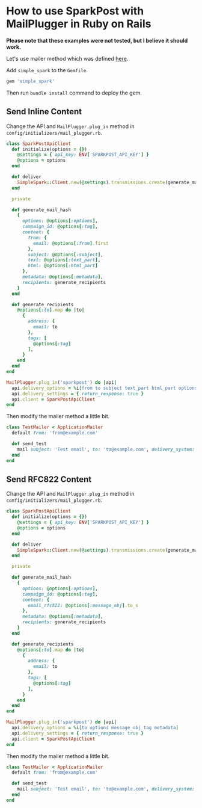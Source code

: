 # How to use SparkPost with MailPlugger in Ruby on Rails

**Please note that these examples were not tested, but I believe it should work.**

Let's use mailer method which was defined [here](https://github.com/norbertszivos/mail_plugger/blob/main/docs/usage_in_ruby_on_rails.md).

Add `simple_spark` to the `Gemfile`.

```ruby
gem 'simple_spark'
```

Then run `bundle install` command to deploy the gem.

## Send Inline Content

Change the API and `MailPlugger.plug_in` method in `config/initializers/mail_plugger.rb`.

```ruby
class SparkPostApiClient
  def initialize(options = {})
    @settings = { api_key: ENV['SPARKPOST_API_KEY'] }
    @options = options
  end

  def deliver
    SimpleSpark::Client.new(@settings).transmissions.create(generate_mail_hash)
  end

  private

  def generate_mail_hash
    {
      options: @options[:options],
      campaign_id: @options[:tag],
      content: {
        from: {
          email: @options[:from].first
        },
        subject: @options[:subject],
        text: @options[:text_part],
        html: @options[:html_part]
      },
      metadata: @options[:metadata],
      recipients: generate_recipients
    }
  end

  def generate_recipients
    @options[:to].map do |to|
      {
        address: {
          email: to
        },
        tags: [
          @options[:tag]
        ],
      }
    end
  end
end

MailPlugger.plug_in('sparkpost') do |api|
  api.delivery_options = %i[from to subject text_part html_part options tag metadata]
  api.delivery_settings = { return_response: true }
  api.client = SparkPostApiClient
end
```

Then modify the mailer method a little bit.

```ruby
class TestMailer < ApplicationMailer
  default from: 'from@example.com'

  def send_test
    mail subject: 'Test email', to: 'to@example.com', delivery_system: 'sparkpost', tag: 'send_test', options: { open_tracking: true, click_tracking: false, transactional: true }, metadata: { website: 'testwebsite' }
  end
end
```

## Send RFC822 Content

Change the API and `MailPlugger.plug_in` method in `config/initializers/mail_plugger.rb`.

```ruby
class SparkPostApiClient
  def initialize(options = {})
    @settings = { api_key: ENV['SPARKPOST_API_KEY'] }
    @options = options
  end

  def deliver
    SimpleSpark::Client.new(@settings).transmissions.create(generate_mail_hash)
  end

  private

  def generate_mail_hash
    {
      options: @options[:options],
      campaign_id: @options[:tag],
      content: {
        email_rfc822: @options[:message_obj].to_s
      },
      metadata: @options[:metadata],
      recipients: generate_recipients
    }
  end

  def generate_recipients
    @options[:to].map do |to|
      {
        address: {
          email: to
        },
        tags: [
          @options[:tag]
        ],
      }
    end
  end
end

MailPlugger.plug_in('sparkpost') do |api|
  api.delivery_options = %i[to options message_obj tag metadata]
  api.delivery_settings = { return_response: true }
  api.client = SparkPostApiClient
end
```

Then modify the mailer method a little bit.

```ruby
class TestMailer < ApplicationMailer
  default from: 'from@example.com'

  def send_test
    mail subject: 'Test email', to: 'to@example.com', delivery_system: 'sparkpost', tag: 'send_test', options: { open_tracking: true, click_tracking: false, transactional: true }, metadata: { website: 'testwebsite' }
  end
end
```
